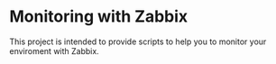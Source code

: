 # Monitoring with Zabbix
This project is intended to provide scripts to help you to monitor your enviroment with Zabbix.

